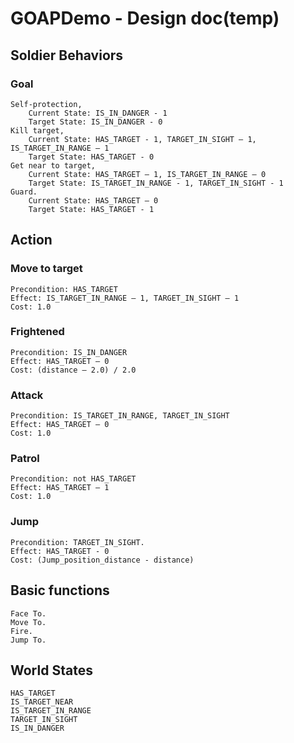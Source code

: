 # GOAPDemo - Design doc(temp)

## Soldier Behaviors

### Goal

    Self-protection, 
        Current State: IS_IN_DANGER - 1
        Target State: IS_IN_DANGER - 0
    Kill target, 
        Current State: HAS_TARGET - 1, TARGET_IN_SIGHT – 1, IS_TARGET_IN_RANGE – 1
        Target State: HAS_TARGET - 0
    Get near to target, 
        Current State: HAS_TARGET – 1, IS_TARGET_IN_RANGE – 0
        Target State: IS_TARGET_IN_RANGE - 1, TARGET_IN_SIGHT - 1
    Guard.
        Current State: HAS_TARGET – 0
        Target State: HAS_TARGET - 1

## Action

### Move to target

    Precondition: HAS_TARGET
    Effect: IS_TARGET_IN_RANGE – 1, TARGET_IN_SIGHT – 1
    Cost: 1.0

### Frightened

    Precondition: IS_IN_DANGER
    Effect: HAS_TARGET – 0
    Cost: (distance – 2.0) / 2.0

### Attack

    Precondition: IS_TARGET_IN_RANGE, TARGET_IN_SIGHT
    Effect: HAS_TARGET – 0
    Cost: 1.0

### Patrol

    Precondition: not HAS_TARGET
    Effect: HAS_TARGET – 1
    Cost: 1.0

### Jump

    Precondition: TARGET_IN_SIGHT.
    Effect: HAS_TARGET - 0
    Cost: (Jump_position_distance - distance)

## Basic functions

    Face To.
    Move To.
    Fire.
    Jump To.

## World States

    HAS_TARGET
    IS_TARGET_NEAR
    IS_TARGET_IN_RANGE
    TARGET_IN_SIGHT
    IS_IN_DANGER

